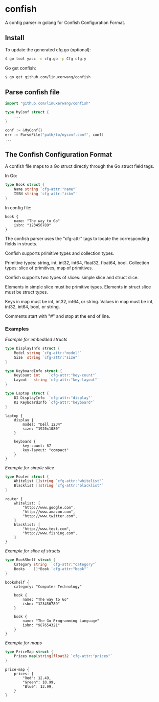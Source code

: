 # confish
A config parser in golang for Confish Configuration Format.

## Install

To update the generated cfg.go (optional):

```bash
$ go tool yacc -o cfg.go -p Cfg cfg.y
```

Go get confish:

```bash
$ go get github.com/linuxerwang/confish
```

## Parse confish file

```go
import "github.com/linuxerwang/confish"

type MyConf struct {
	...
}

conf := &MyConf{}
err := ParseFile("path/to/myconf.conf", conf)
...
```

## The Confish Configuration Format

A confish file maps to a Go struct directly through the Go struct field tags.

In Go:
```go
type Book struct {
	Name string `cfg-attr:"name"`
	ISBN string `cfg-attr:"isbn"`
}
```

In config file:
```
book {
	name: "The way to Go"
	isbn: "123456789"
}
```

The confish parser uses the "cfg-attr" tags to locate the corresponding fields
in structs.

Confish supports primitive types and collection types.

Primitive types: string, int, int32, int64, float32, float64, bool.
Collection types: slice of primitives, map of primitives.

Confish supports two types of slices: simple slice and struct slice.

Elements in simple slice must be primitive types.
Elements in struct slice must be struct types.

Keys in map must be int, int32, int64, or string.
Values in map must be int, int32, int64, bool, or string.

Comments start with "#" and stop at the end of line.

### Examples

*Example for embedded structs*

```go
type DisplayInfo struct {
	Model string `cfg-attr:"model"`
	Size  string `cfg-attr:"size"`
}

type KeyboardInfo struct {
	KeyCount int    `cfg-attr:"key-count"`
	Layout   string `cfg-attr:"key-layout"`
}

type Laptop struct {
	DI DisplayInfo  `cfg-attr:"display"`
	KI KeyboardInfo `cfg-attr:"keyboard"`
}
```

```
laptop {
	display {
		model: "Dell 1234"
		size: "1920x1080"
	}

	keyboard {
		key-count: 87
		key-layout: "compact"
	}
}
```

*Example for simple slice*

```go
type Router struct {
	Whitelist []string `cfg-attr:"whitelist"`
	Blacklist []string `cfg-attr:"blacklist"`
}
```

```
router {
	whitelist: [
		"http://www.google.com",
		"http://www.amazon.com",
		"http://www.twitter.com",
	]
	blacklist: [
		"http://www.test.com",
		"http://www.fishing.com",
	]
}
```

*Example for slice of structs*

```go
type BookShelf struct {
	Category string  `cfg-attr:"category"`
	Books    []*Book `cfg-attr:"book"`
}
```

```
bookshelf {
	category: "Computer Technology"

	book {
		name: "The way to Go"
		isbn: "123456789"
	}

	book {
		name: "The Go Programming Language"
		isbn: "987654321"
	}
}
```

*Example for maps*

```go
type PriceMap struct {
	Prices map[string]float32 `cfg-attr:"prices"`
}
```

```
price-map {
	prices: {
		"Red": 12.49,
		"Green": 10.99,
		"Blue": 13.99,
	}
}
```
